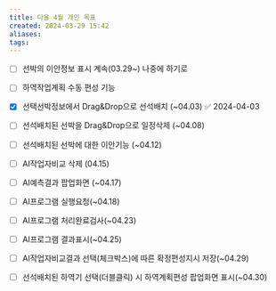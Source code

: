 ```yaml
---
title: 다울 4월 개인 목표
created: 2024-03-29 15:42
aliases: 
tags:
---
```

- [ ] 선박의 이안정보 표시 계속(03.29~) 나중에 하기로
- [ ] 하역작업계획 수동 편성 기능
- [x] 선택선박정보에서 Drag&Drop으로 선석배치 (~04.03) ✅ 2024-04-03
- [ ] 선석배치된 선박을 Drag&Drop으로 일정삭제 (~04.08)
- [ ] 선석배치된 선박에 대한 이안기능 (~04.12)
- [ ] AI작업자비교 삭제 (04.15)
- [ ] AI예측결과 팝업화면 (~04.17)
- [ ] AI프로그램 실행요청(~04.18)
- [ ] AI프로그램 처리완료검사(~04.23)
- [ ] AI프로그램 결과표시(~04.25)
- [ ] AI작업자비교결과 선택(체크박스)에 따른 확정편성지시 저장(~04.29)
- [ ] 선석배치된 하역기 선택(더블클릭) 시 하역계획편성 팝업화면 표시(~04.30)

